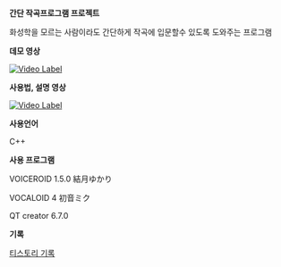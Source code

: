 __간단 작곡프로그램 프로젝트__

화성학을 모르는 사람이라도 간단하게 작곡에 입문할수 있도록 도와주는 프로그램


__데모 영상__

[![Video Label](http://img.youtube.com/vi/vzqXBGy0Ciw/0.jpg)](https://youtu.be/vzqXBGy0Ciw)



__사용법, 설명 영상__

[![Video Label](http://img.youtube.com/vi/AYiliMPmYZI/0.jpg)](https://youtu.be/AYiliMPmYZI)



__사용언어__

C++



__사용 프로그램__

VOICEROID 1.5.0 結月ゆかり

VOCALOID 4 初音ミク

QT creator 6.7.0



__기록__

[티스토리 기록](https://nonamed02.tistory.com/12)
